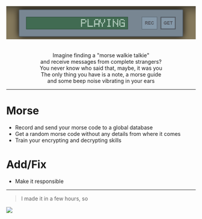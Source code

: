 <div align='center'>
  <img src='https://raw.githubusercontent.com/alaanvv/Image-Database/main/Morse/playing.png'>
</div>

<br>

<p align='center'>
  Imagine finding a "morse walkie talkie"  <br>
  and receive messages from complete strangers?   <br>
  You never know who said that, maybe, it was you   <br>
  The only thing you have is a note, a morse guide   <br>
  and some beep noise vibrating in your ears <br>
</p>

---

# Morse

- Record and send your morse code to a global database  
- Get a random morse code without any details from where
it comes
- Train your encrypting and decrypting skills

# Add/Fix

- Make it responsible

---

> I made it in a few hours, so
<img src='https://media.tenor.com/NEYR3oRmkLYAAAAd/im-only-human-im-only-human-after-all.gif'>
